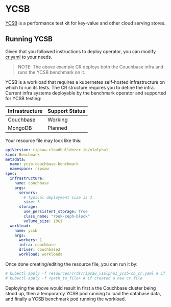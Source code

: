 # YCSB

[YCSB](https://github.com/brianfrankcooper/YCSB) is a performance test kit for key-value and other cloud serving stores.

## Running YCSB

Given that you followed instructions to deploy operator,
you can modify [cr.yaml](../resources/crds/ripsaw_v1alpha1_ycsb-cb_cr.yaml) to your needs.

> NOTE: The above example CR deploys both the Couchbase infra and runs the YCSB benchmark on it.


YCSB is a workload that requires a kubernetes self-hosted infrastructure on which to run its tests. The CR structure requires you to define the infra. Current infra systems deployable by the benchmark operator and supported for YCSB testing:

| Infrastructure | Support Status |
|----------------|----------------|
| Couchbase      | Working        |
| MongoDB        | Planned        |

Your resource file may look like this:

```yaml
apiVersion: ripsaw.cloudbulldozer.io/v1alpha1
kind: Benchmark
metadata:
  name: ycsb-couchbase-benchmark
  namespace: ripsaw
spec:
  infrastructure:
    name: couchbase
    args:
      servers:
        # Typical deployment size is 3
        size: 3
      storage:
        use_persistent_storage: True
        class_name: "rook-ceph-block"
        volume_size: 10Gi
  workload:
    name: ycsb
    args:
      workers: 1
      infra: couchbase
      driver: couchbase2
      workload: workloada
```

Once done creating/editing the resource file, you can run it by:

```bash
# kubectl apply -f resources/crds/ripsaw_v1alpha1_ycsb-cb_cr.yaml # if edited the original one
# kubectl apply -f <path_to_file> # if created a new cr file
```

Deploying the above would result in first a the Couchbase cluster being stood up, then a temporaroy YCSB pod running to load the database data, and finally a YCSB benchmark pod running the workload.
